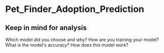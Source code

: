 # Pet_Finder_Adoption_Prediction

## Keep in mind for analysis
Which model did you choose and why?
How are you training your model?
What is the model's accuracy?
How does this model work?